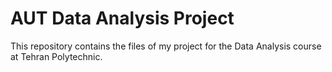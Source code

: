 # AUT Data Analysis Project

This repository contains the files of my project for the Data Analysis course at Tehran Polytechnic.
